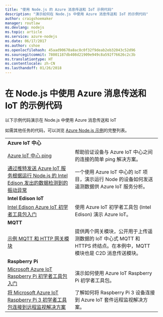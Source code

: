 ```yaml
---
title: "使用 Node.js 的 Azure 消息传送和 IoT 示例代码"
description: "演示如何在 Node.js 中使用 Azure 消息传送和 IoT 的示例代码"
author: craigshoemaker
manager: routlaw
ms.devlang: nodejs
ms.topic: article
ms.service: azure-nodejs
ms.date: 06/17/2017
ms.author: cshoe
ms.openlocfilehash: 45aad90670a8ac8c0f32f9deab2eb32043c52d96
ms.sourcegitcommit: 78001187db408d21909e949c8a592f76626c2c3b
ms.translationtype: HT
ms.contentlocale: zh-CN
ms.lasthandoff: 01/26/2018
---
```

# <a name="sample-code-for-using-azure-messaging-and-iot-with-nodejs"></a>在 Node.js 中使用 Azure 消息传送和 IoT 的示例代码

以下示例代码演示在 Node.js 中使用 Azure 消息传送和 IoT

如需其他任务的代码，可以浏览 [Azure Node.js 示例](https://azure.microsoft.com/resources/samples/?term=nodejs)的完整列表。

| | |
|---|---|
| **Azure IoT 中心** ||
| [Azure IoT 中心 ping](https://github.com/Azure-Samples/iot-hub-node-ping) | 帮助验证设备与 Azure IoT 中心之间的连接的简单 ping 解决方案。 |
| [通过推特发送 Azure IoT 服务根据运行 Node.js 的 Intel Edison 发出的数据检测到的振动异常](https://azure.microsoft.com/resources/samples/iot-hub-nodejs-intel-edison-vibration-anomaly-detection/) | 一个使用 Azure IoT 中心的 IoT 项目，演示运行 Node 的设备如何发送遥测数据供 Azure IoT 服务分析。 |
| **Intel Edison IoT** ||
| [Intel Edison Azure IoT 初学者工具包入门](https://github.com/Azure-Samples/iot-hub-node-intel-edison-getstartedkit) | 使用 Azure IoT 初学者工具包 (Intel Edison) 演示 Azure IoT。 |
| **MQTT** ||
| [示例 MQTT 和 HTTP 网关模块](https://github.com/Azure-Samples/iot-gateway-mqtt-http) | 提供两个网关模块，公开用于上传遥测数据的 IoT 中心式 MQTT 和 HTTPS 终结点。在本例中，MQTT 模块也是 C2D 消息传送模块。 |
| **Raspberry Pi** ||
| [Microsoft Azure IoT Raspberry Pi 初学者工具包入门](https://github.com/Azure-Samples/iot-hub-node-raspberrypi-getting-started) | 演示如何使用 Azure IoT Raspberry Pi 初学者工具包。 |
| [将 Microsoft Azure IoT Raspberry Pi 3 初学者工具包连接到远程监视解决方案](https://azure.microsoft.com/resources/samples/iot-remote-monitoring-node-raspberrypi-getstartedkit/) | 了解如何将 Raspberry Pi 3 设备连接到 Azure IoT 套件远程监视解决方案。 |
